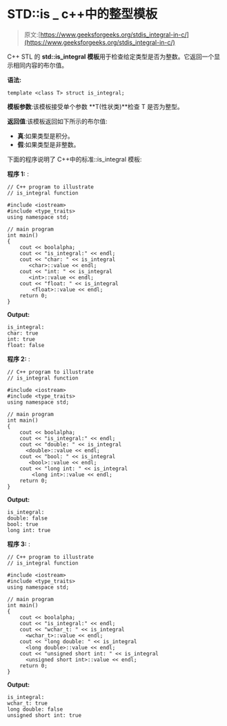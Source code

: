 # STD::is _ c++中的整型模板

> 原文:[https://www.geeksforgeeks.org/stdis_integral-in-c/](https://www.geeksforgeeks.org/stdis_integral-in-c/)

C++ STL 的 **std::is_integral 模板**用于检查给定类型是否为整数。它返回一个显示相同内容的布尔值。

**语法:**

```
template <class T> struct is_integral;
```

**模板参数**:该模板接受单个参数 **T(性状类)**检查 T 是否为整型。

**返回值**:该模板返回如下所示的布尔值:

*   **真**:如果类型是积分。
*   **假**:如果类型是非整数。

下面的程序说明了 C++中的标准::is_integral 模板:

**程序 1:** :

```
// C++ program to illustrate
// is_integral function

#include <iostream>
#include <type_traits>
using namespace std;

// main program
int main()
{
    cout << boolalpha;
    cout << "is_integral:" << endl;
    cout << "char: " << is_integral
       <char>::value << endl;
    cout << "int: " << is_integral
       <int>::value << endl;
    cout << "float: " << is_integral
        <float>::value << endl;
    return 0;
}
```

**Output:**

```
is_integral:
char: true
int: true
float: false

```

**程序 2:** :

```
// C++ program to illustrate
// is_integral function

#include <iostream>
#include <type_traits>
using namespace std;

// main program
int main()
{
    cout << boolalpha;
    cout << "is_integral:" << endl;
    cout << "double: " << is_integral
      <double>::value << endl;
    cout << "bool: " << is_integral
       <bool>::value << endl;
    cout << "long int: " << is_integral
        <long int>::value << endl;
    return 0;
}
```

**Output:**

```
is_integral:
double: false
bool: true
long int: true

```

**程序 3:** :

```
// C++ program to illustrate
// is_integral function

#include <iostream>
#include <type_traits>
using namespace std;

// main program
int main()
{
    cout << boolalpha;
    cout << "is_integral:" << endl;
    cout << "wchar_t: " << is_integral
      <wchar_t>::value << endl;
    cout << "long double: " << is_integral
      <long double>::value << endl;
    cout << "unsigned short int: " << is_integral
      <unsigned short int>::value << endl;
    return 0;
}
```

**Output:**

```
is_integral:
wchar_t: true
long double: false
unsigned short int: true

```